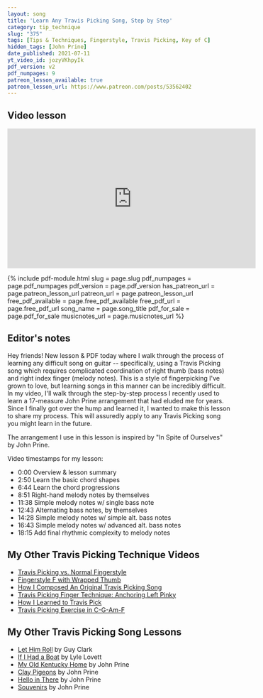 ```yaml
---
layout: song
title: 'Learn Any Travis Picking Song, Step by Step'
category: tip_technique
slug: "375"
tags: [Tips & Techniques, Fingerstyle, Travis Picking, Key of C]
hidden_tags: [John Prine]
date_published: 2021-07-11
yt_video_id: jozyVKhpyIk
pdf_version: v2
pdf_numpages: 9
patreon_lesson_available: true
patreon_lesson_url: https://www.patreon.com/posts/53562402
---
```





## Video lesson

<iframe width="560" height="315" src="https://www.youtube.com/embed/{{page.yt_video_id}}" frameborder="0" allow="accelerometer; autoplay; encrypted-media; gyroscope; picture-in-picture" allowfullscreen></iframe>

{% include pdf-module.html slug = page.slug pdf_numpages = page.pdf_numpages pdf_version = page.pdf_version has_patreon_url = page.patreon_lesson_url patreon_url = page.patreon_lesson_url free_pdf_available = page.free_pdf_available free_pdf_url = page.free_pdf_url song_name = page.song_title pdf_for_sale = page.pdf_for_sale musicnotes_url = page.musicnotes_url %}

## Editor's notes

Hey friends! New lesson & PDF today where I walk through the process of learning any difficult song on guitar -- specifically, using a Travis Picking song which requires complicated coordination of right thumb (bass notes) and right index finger (melody notes). This is a style of fingerpicking I've grown to love, but learning songs in this manner can be incredibly difficult. In my video, I'll walk through the step-by-step process I recently used to learn a 17-measure John Prine arrangement that had eluded me for years. Since I finally got over the hump and learned it, I wanted to make this lesson to share my process. This will assuredly apply to any Travis Picking song you might learn in the future.

The arrangement I use in this lesson is inspired by "In Spite of Ourselves" by John Prine.

Video timestamps for my lesson:

- 0:00 Overview & lesson summary
- 2:50 Learn the basic chord shapes
- 6:44 Learn the chord progressions
- 8:51 Right-hand melody notes by themselves
- 11:38 Simple melody notes w/ single bass note
- 12:43 Alternating bass notes, by themselves
- 14:28 Simple melody notes w/ simple alt. bass notes
- 16:43 Simple melody notes w/ advanced alt. bass notes
- 18:15 Add final rhythmic complexity to melody notes

## My Other Travis Picking Technique Videos

- [Travis Picking vs. Normal Fingerstyle](http://playsongnotes.com/lessons/302)
- [Fingerstyle F with Wrapped Thumb](http://playsongnotes.com/lessons/244)
- [How I Composed An Original Travis Picking Song](http://playsongnotes.com/lessons/230)
- [Travis Picking Finger Technique: Anchoring Left Pinky](http://playsongnotes.com/lessons/227)
- [How I Learned to Travis Pick](http://playsongnotes.com/lessons/173)
- [Travis Picking Exercise in C-G-Am-F](http://playsongnotes.com/lessons/247)

## My Other Travis Picking Song Lessons

- [Let Him Roll](http://playsongnotes.com/lessons/26) by Guy Clark
- [If I Had a Boat](http://playsongnotes.com/lessons/229) by Lyle Lovett
- [My Old Kentucky Home](http://playsongnotes.com/lessons/238) by John Prine
- [Clay Pigeons](http://playsongnotes.com/lessons/294) by John Prine
- [Hello in There](http://playsongnotes.com/lessons/295) by John Prine
- [Souvenirs](http://playsongnotes.com/lessons/353) by John Prine
